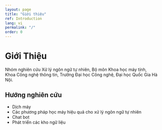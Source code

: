 ```yaml
---
layout: page
title: "Giới thiệu"
ref: Introduction
lang: vi
permalink: "/"
order: 0
---
```

# Giới Thiệu

Nhóm nghiên cứu Xử lý ngôn ngữ tự nhiên, Bộ môn Khoa học máy tính, Khoa Công nghệ thông tin, Trường Đại học Công nghệ, Đại học Quốc Gia Hà Nội.

## Hướng nghiên cứu
* Dịch máy
* Các phương pháp học máy hiệu quả cho xử lý ngôn ngữ tự nhiên
* Chat bot
* Phát triển các kho ngữ liệu
